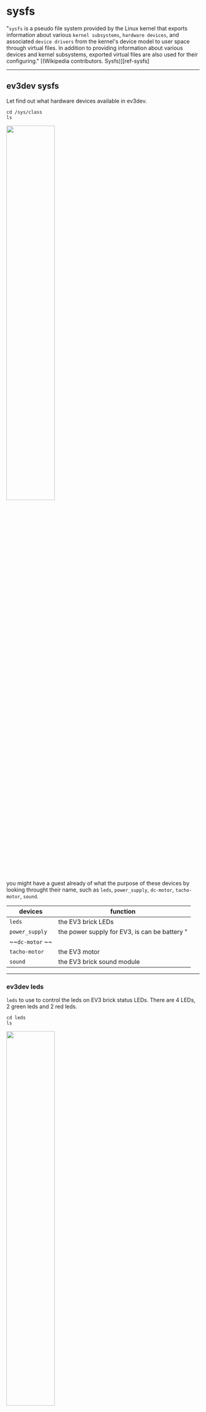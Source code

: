 <style type="text/css">
img {  width: 50%; }
img:.ev3-brick {  width: 30%; }
</style>

# sysfs

"`sysfs` is a pseudo file system provided by the Linux kernel that exports information about various `kernel subsystems`, `hardware devices`, and associated `device drivers` from the kernel's device model to user space through virtual files. In addition to providing information about various devices and kernel subsystems, exported virtual files are also used for their configuring." [(Wikipedia contributors. Sysfs)][ref-sysfs]

---

## ev3dev sysfs

Let find out what hardware devices available in ev3dev.

    cd /sys/class
    ls

![](./sysfs/05-sysfs.png) 


you might have a guest already of what the purpose of these devices by looking throught their name, such as `leds`, `power_supply`, `dc-motor`, `tacho-motor`, `sound`.

| devices | function |
|-|-|
| `leds` | the EV3 brick LEDs |
| `power_supply` | the power supply for EV3, is can be battery "
| ~~`dc-motor` ~~ | |
| `tacho-motor` | the EV3 motor |
| `sound` | the EV3 brick sound module |

---

### ev3dev leds

`leds` to use to control the leds on EV3 brick status LEDs. There are 4 LEDs, 2 green leds and 2 red leds.

    cd leds 
    ls

![](./sysfs/07-sysfs-leds-ls.png) 

these `leds` named come with the `left` or `right` position with  `green` or `red` color.
   
As know some process trigger these leds state, such as showing green for power on, showing red for shutdown.

---

#### ev3dev led
   
let go side, to see what attitude do these leds have.
   
    cd ev3:left:green:ev3dev
    ls
   
![](./sysfs/09-sysfs-leds-geen.png) 
   
   `brightness`, `max_brightness`, `trigger`, `uevent` and the remaining is `subsystem`.
   
---

find out the `max_brightness` value for led `brightness` value

    cat max_brightness
    
![](./sysfs/11-sysfs-leds-max-brightness.png) 

Q: why 255?
A: 255 is single-byte unsigned integer maximum value, 11111111 = 255.

--- 

try around

let remove default trigger and use timer for trigger for instead.



blink led manual using brightness

    echo none > trigger # no trigger
    echo 0 > brightness # dim led
    sleep 1 # wait for 1 second
    echo 255 > brightness # maximum brightness
    
    
the blink led using timer

    echo timer > trigger # using timer as trigger
    cat delay_off # output 1000 = 1s
    cat delay_on # output 1000 = 1s
    
    # blink faster
    
    # to edit the delay value
    echo 100 > delay_off # set 0.1s off
    echo 100 > delay_on # set 0.1s on

![](./sysfs/13-sysfs-leds-play.png) 

---
<a name="programming"></a>
### Blink LEDs by Shell Script 

Creating you shell script from following command

    cd ~/
    nano blinkLEDS.sh # vi blinkLEDS.sh if you wanna use vi for instead
    
Type the following content in the school script

`:` need to type as `\:` use backslash to escape `:`.

`code/sysfs/led.sh`

    #!/bin/sh
    LED1=/sys/class/leds/ev3\:left\:green\:ev3dev\brightness
    while true;
       do 
       echo "255" > $LED1
       sleep 1
       echo "0" > $LED1
    done
    
Execute your shell sciprt from following command

     sh blinkLEDS.sh
     
Or, execute the shell script in background from following command, a process ID(PID) should return 

     sh blinkLEDS.sh &
     
To end the background shell script of running

     kill 440 # assume the return PID is 440
     
If don't know PID, use `ps` to find out the current PID of the shell script is running. Also, use grep the filter the output content of which link contain `blinkLEDS.sh`

     ps aux | grep blinkLEDS.sh
     
Go kill!!.

---

Execute your shell sciprt by defined execute wrapper which is `#!/bin/sh`

    chmod +x blinkLEDS.sh # we need to add execute presmission to the blinkLEDS.sh
     
Execute the shell script thougth defined execute wrapper.

    ./blinkLEDS.sh
      
---   

### ev3dev assigment 1 

Assigment : Blink LEDs in order by Shell Script 
     
- LED1 = ev3:left:green:ev3dev
- LED2 = ev3:left:red:ev3dev
- LED3 = ev3:right:green:ev3dev
- LED4 = ev3:right:red:ev3dev


- LED4 -> LED3 -> LED2 -> LED1 ->
- LED1 -> LED2 -> LED3 -> LED4


each blink with 1 second dealy, blink is 0.5s on then 0.5s off.
      
      
---

### ev3dev assigment 2

Assigment : Blink LEDs in order by C Programming Language
     
- LED1 = ev3:left:green:ev3dev
- LED2 = ev3:left:red:ev3dev
- LED3 = ev3:right:green:ev3dev
- LED4 = ev3:right:red:ev3dev


- LED4 -> LED3 -> LED2 -> LED1 ->
- LED1 -> LED2 -> LED3 -> LED4

each blink with 1 second dealy, blink is 0.5s on then 0.5s off. 

C language program example( `code/led.c`) :

    #include <stdio.h>
    #include <stddef.h>
    #include <time.h>

    #define on "255"
    #define off "0"

    #define led1 "/sys/class/leds/ev3\:left\:green\:ev3dev\brightness"

    void delay(init millseconds) {
      long pause;
      clock_t now, then;
      pause = milliseconds*(CLOCKS_PER_SEC/1000);
      now = then = clock();
      while（ （now-then) < pause)
        now = clock();
      }
    }

    int  main (void) {

      // define file handles for led1
      FILE *ifp_led1;

      // led1 on

      // make ifp_led1 as writable
      ifp_led1 = fopen(led1, "w");
      // fail to oepn
      if(ifp_led1 == NULL) {printf("Unable to open.\n");}
      // led1 on
      fseek(ifp_led1, on, SEEK_SET);
      // print the state
      fprintf(ifp_led1, "%s",  on);
      // flush
      fflush(ifp_led1);
      // close files
      fclose(ifp_led1);

      // waiting for 1 second
      delay(1000);

      // led1 off

      // make ifp_led1 as writable
      ifp_led1 = fopen(led1, "w");
      // fail to oepn
      if(ifp_led1 == NULL) {printf("Unable to open.\n");}
      // led1 off
      fseek(ifp_led1, off, SEEK_SET);
      // print the state
      fprintf(ifp_led1, "%s",  on);
      // flush
      fflush(ifp_led1);
      // close files
      fclose(ifp_led1);


      return 0;
    }


compile the c code and run

    gcc led.c -o led
    chmod +x led
    ./led
    



---


    
    
   
   
   
   
## Reference Link

[ref-sysfs]:
- Wikipedia contributors. Sysfs [Internet]. Wikipedia, The Free Encyclopedia; 2017 Mar 21, 13:09 UTC [cited 2017 May 2]. Available from: https://en.wikipedia.org/w/index.php?title=Sysfs&oldid=771424022.

[ev3dev-leds]:
- LEGO MINDSTORMS EV3 — ev3dev-jessie Linux kernel drivers 19 documentation, LEDS
http://docs.ev3dev.org/projects/lego-linux-drivers/en/ev3dev-jessie/ev3.html#leds

ntcu 105-1 embedded-system/ Lab03-Toggle user LED on the Beaglebone.pdf

## Useful Link



- Tutorial: How to use libudev and Sysfs in Linux
http://www.signal11.us/oss/udev/

- 
https://www.kernel.org/doc/Documentation/leds/ledtrig-transient.txt
